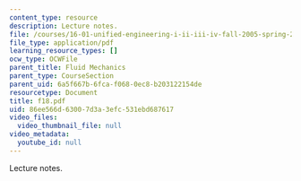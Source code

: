 ```yaml
---
content_type: resource
description: Lecture notes.
file: /courses/16-01-unified-engineering-i-ii-iii-iv-fall-2005-spring-2006/86ee566d63007d3a3efc531ebd687617_f18.pdf
file_type: application/pdf
learning_resource_types: []
ocw_type: OCWFile
parent_title: Fluid Mechanics
parent_type: CourseSection
parent_uid: 6a5f667b-6fca-f068-0ec8-b203122154de
resourcetype: Document
title: f18.pdf
uid: 86ee566d-6300-7d3a-3efc-531ebd687617
video_files:
  video_thumbnail_file: null
video_metadata:
  youtube_id: null
---
```

Lecture notes.

